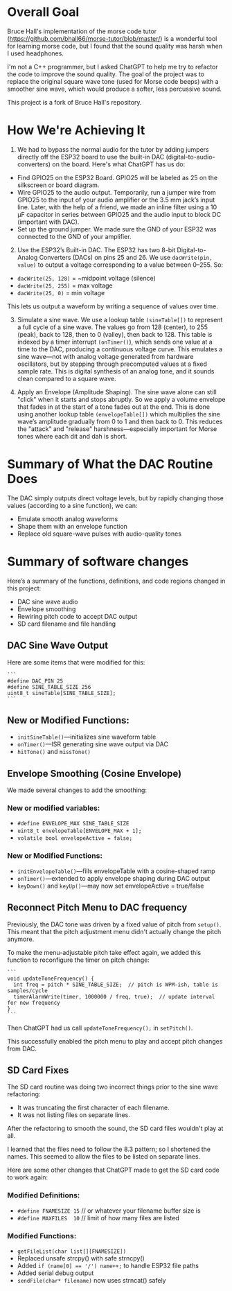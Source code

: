 # Overall Goal

Bruce Hall's implementation of the morse code tutor (https://github.com/bhall66/morse-tutor/blob/master/) is a wonderful tool for learning morse code, but I found that the sound 
quality was harsh when I used headphones.

I'm not a C++ programmer, but I asked ChatGPT to help me try to refactor the code to improve the sound quality. The goal of the project was to replace the original square wave 
tone (used for Morse code beeps) with a smoother sine wave, which would produce a softer, less percussive sound.

This project is a fork of Bruce Hall's repository.

# How We're Achieving It

1. We had to bypass the normal audio for the tutor by adding jumpers directly off the ESP32 board to use the built-in DAC (digital-to-audio-converters) on 
the board. Here's what ChatGPT has us do:

  * Find GPIO25 on the ESP32 Board. GPIO25 will be labeled as 25 on the silkscreen or board diagram.
  * Wire GPIO25 to the audio output. Temporarily, run a jumper wire from GPIO25 to the input of your audio amplifier or the 3.5 mm jack’s input line.
  Later, with the help of a friend, we made an inline filter using a 10 µF capacitor in series between GPIO25 and the audio input to block DC (important with DAC).
  * Set up the ground jumper. We made sure the GND of your ESP32 was connected to the GND of your amplifier.

2. Use the ESP32’s Built-in DAC. The ESP32 has two 8-bit Digital-to-Analog Converters (DACs) on pins 25 and 26. We use `dacWrite(pin, value)` to output a voltage corresponding to a value between 0–255.
So:

  * `dacWrite(25, 128)` = ~midpoint voltage (silence)
  * `dacWrite(25, 255)` = max voltage
  * `dacWrite(25, 0)` = min voltage

  This lets us output a waveform by writing a sequence of values over time.

3. Simulate a sine wave. We use a lookup table `(sineTable[])` to represent a full cycle of a sine wave. The values go from 128 (center), 
to 255 (peak), back to 128, then to 0 (valley), then back to 128. This table is indexed by a timer interrupt `(onTimer()`), 
which sends one value at a time to the DAC, producing a continuous voltage curve. This emulates a sine wave—not with analog voltage 
generated from hardware oscillators, but by stepping through precomputed values at a fixed sample rate. 
This is digital synthesis of an analog tone, and it sounds clean compared to a square wave.

4. Apply an Envelope (Amplitude Shaping). The sine wave alone can still "click" when it starts and stops abruptly. So we apply a volume envelope that fades 
in at the start of a tone fades out at the end. This is done using another lookup table `(envelopeTable[])` which multiplies the sine wave’s 
amplitude gradually from 0 to 1 and then back to 0. This reduces the "attack" and "release" harshness—especially important for Morse tones 
where each dit and dah is short.

# Summary of What the DAC Routine Does

The DAC simply outputs direct voltage levels, but by rapidly changing those values (according to a sine function), we can:

* Emulate smooth analog waveforms
* Shape them with an envelope function
* Replace old square-wave pulses with audio-quality tones

# Summary of software changes

Here’s a summary of the functions, definitions, and code regions changed in this project:

* DAC sine wave audio
* Envelope smoothing
* Rewiring pitch code to accept DAC output
* SD card filename and file handling

## DAC Sine Wave Output

Here are some items that were modified for this:

    ```
	#define DAC_PIN 25
	#define SINE_TABLE_SIZE 256
	uint8_t sineTable[SINE_TABLE_SIZE];
	```

## New or Modified Functions:

* `initSineTable()`—initializes sine waveform table
* `onTimer()`—ISR generating sine wave output via DAC
* `hitTone()` and `missTone()`

## Envelope Smoothing (Cosine Envelope)

We made several changes to add the smoothing:

### New or modified variables:

* `#define ENVELOPE_MAX SINE_TABLE_SIZE`
* `uint8_t envelopeTable[ENVELOPE_MAX + 1];`
* `volatile bool envelopeActive = false;`

### New or Modified Functions:

* `initEnvelopeTable()`—fills envelopeTable with a cosine-shaped ramp
* `onTimer()`—extended to apply envelope shaping during DAC output
* `keyDown()` and `keyUp()`—may now set envelopeActive = true/false

## Reconnect Pitch Menu to DAC frequency

Previously, the DAC tone was driven by a fixed value of pitch from `setup()`. This meant that the pitch adjustment
menu didn't actually change the pitch anymore.

To make the menu-adjustable pitch take effect again, we added this function to reconfigure the timer on pitch change:

    ```
	void updateToneFrequency() {
	  int freq = pitch * SINE_TABLE_SIZE;  // pitch is WPM-ish, table is samples/cycle
	  timerAlarmWrite(timer, 1000000 / freq, true);  // update interval for new frequency
	}
	```
	
Then ChatGPT had us call `updateToneFrequency();` in `setPitch()`.

This successfully enabled the pitch menu to play and accept pitch changes from DAC.

## SD Card Fixes

The SD card routine was doing two incorrect things prior to the sine wave refactoring:

* It was truncating the first character of each filename.
* It was not listing files on separate lines.

After the refactoring to smooth the sound, the SD card files wouldn't play at all.

I learned that the files need to follow the 8.3 pattern; so I shortened the names. This seemed to 
allow the files to be listed on separate lines.

Here are some other changes that ChatGPT made to get the SD card code to work again:

### Modified Definitions:


* `#define FNAMESIZE 15`   // or whatever your filename buffer size is
* `#define MAXFILES  10`   // limit of how many files are listed

### Modified Functions:

* `getFileList(char list[][FNAMESIZE])`
* Replaced unsafe strcpy() with safe strncpy()
* Added `if (name[0] == '/') name++;` to handle ESP32 file paths
* Added serial debug output
* `sendFile(char* filename)` now uses strncat() safely
